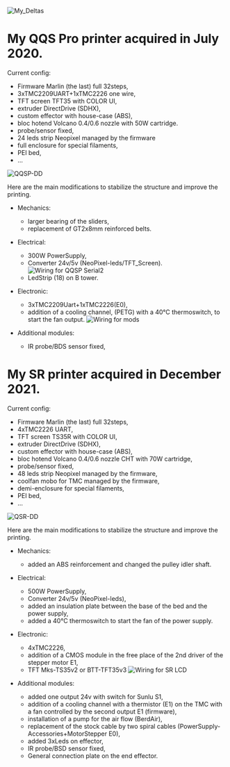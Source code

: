 
![My_Deltas](./gallery/My_Deltas.png)

# My QQS Pro printer acquired in July 2020.

Current config: 
- Firmware Marlin (the last) full 32steps,
- 3xTMC2209UART+1xTMC2226 one wire,
- TFT screen TFT35 with COLOR UI, 
- extruder DirectDrive (SDHX), 
- custom effector with house-case (ABS), 
- bloc hotend Volcano 0.4/0.6 nozzle with 50W cartridge.
- probe/sensor fixed,
- 24 leds strip Neopixel managed by the firmware
- full enclosure for special filaments,
- PEI bed,
- ...

![QQSP-DD](./gallery/QQSP-DD.png)

Here are the main modifications to stabilize the structure and improve the printing.

- Mechanics:
  -  larger bearing of the sliders,
  -  replacement of GT2x8mm reinforced belts.
 
- Electrical:
  - 300W PowerSupply,
  - Converter 24v/5v (NeoPixel-leds/TFT_Screen).
    ![Wiring for QQSP Serial2](./images/Serial_TFT35v3.png)   
  - LedStrip (18) on B tower.
- Electronic:
  - 3xTMC2209Uart+1xTMC2226(E0),
  - addition of a cooling channel, (PETG) with a 40°C thermoswitch, to start the fan output.
    ![Wiring for mods](./images/QQSP-Mods.png)

- Additional modules:
  - IR probe/BDS sensor fixed,

# My SR printer acquired in December 2021.

Current config: 
- Firmware Marlin (the last) full 32steps,
- 4xTMC2226 UART, 
- TFT screen TS35R with COLOR UI,
- extruder DirectDrive (SDHX),
- custom effector with house-case (ABS),
- bloc hotend Volcano 0.4/0.6 nozzle CHT with 70W cartridge,
- probe/sensor fixed,
- 48 leds strip Neopixel managed by the firmware,
- coolfan mobo for TMC managed by the firmware,
- demi-enclosure for special filaments,
- PEI bed,
- ...

![QSR-DD](./gallery/QSR-DD.png)

Here are the main modifications to stabilize the structure and improve the printing.

 - Mechanics:
   - added an ABS reinforcement and changed the pulley idler shaft.

 - Electrical:
   - 500W PowerSupply,
   - Converter 24v/5v (NeoPixel-leds),
   - added an insulation plate between the base of the bed and the power supply,
   - added a 40°C thermoswitch to start the fan of the power supply.

 - Electronic:
   - 4xTMC2226,
   - addition of a CMOS module in the free place of the 2nd driver of the stepper motor E1,
   - TFT Mks-TS35v2 or BTT-TFT35v3
    ![Wiring for SR LCD](./images/SR-Mod-EXP.png)

 - Additional modules:
   - added one output 24v with switch for Sunlu S1,
   - addition of a cooling channel with a thermistor (E1) on the TMC with a fan controlled by the second output E1 (firmware),
   - installation of a pump for the air flow (BerdAir),
   - replacement of the stock cable by two spiral cables (PowerSupply-Accessories+MotorStepper E0),
   - added 3xLeds on effector,
   - IR probe/BSD sensor fixed,
   - General connection plate on the end effector.
